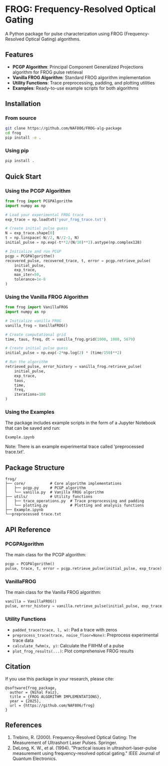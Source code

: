 # FROG: Frequency-Resolved Optical Gating

A Python package for pulse characterization using FROG (Frequency-Resolved Optical Gating) algorithms.

## Features

- **PCGP Algorithm**: Principal Component Generalized Projections algorithm for FROG pulse retrieval
- **Vanilla FROG Algorithm**: Standard FROG algorithm implementation
- **Utility Functions**: Trace preprocessing, padding, and plotting utilities
- **Examples**: Ready-to-use example scripts for both algorithms

## Installation

### From source

```bash
git clone https://github.com/NAF806/FROG-alg-package
cd frog
pip install -e .
```

### Using pip

```bash
pip install .
```

## Quick Start

### Using the PCGP Algorithm

```python
from frog import PCGPAlgorithm
import numpy as np

# Load your experimental FROG trace
exp_trace = np.loadtxt('your_frog_trace.txt')

# Create initial pulse guess
N = exp_trace.shape[0]
t = np.linspace(-N//2, N//2-1, N)
initial_pulse = np.exp(-t**2/(N/10)**2).astype(np.complex128)

# Initialize and run PCGP
pcgp = PCGPAlgorithm()
recovered_pulse, recovered_trace, t, error = pcgp.retrieve_pulse(
    initial_pulse,
    exp_trace,
    max_iter=50,
    tolerance=1e-8
)
```

### Using the Vanilla FROG Algorithm

```python
from frog import VanillaFROG
import numpy as np

# Initialize vanilla FROG
vanilla_frog = VanillaFROG()

# Create computational grid
time, taus, freq, dt = vanilla_frog.grid(1000, 1000, 5679)

# Create initial pulse guess
initial_pulse = np.exp(-2*np.log(2) * (time/150)**2)

# Run the algorithm
retrieved_pulse, error_history = vanilla_frog.retrieve_pulse(
    initial_pulse,
    exp_trace,
    taus,
    time,
    freq,
    iterations=100
)
```

### Using the Examples

The package includes example scripts in the form of a Jupyter Notebook that can be saved and run: 

```
Example.ipynb
```

Note: There is an example experimental trace called 'preprocessed trace.txt'.

## Package Structure

```
frog/
├── core/           # Core algorithm implementations
│   ├── pcgp.py     # PCGP algorithm
│   └── vanilla.py  # Vanilla FROG algorithm
├── utils/          # Utility functions
│   ├── trace_operations.py  # Trace preprocessing and padding
│   └── plotting.py          # Plotting and analysis functions
├── Example.ipynb
└──preprocessed trace.txt
```

## API Reference

### PCGPAlgorithm

The main class for the PCGP algorithm:

```python
pcgp = PCGPAlgorithm()
pulse, trace, t, error = pcgp.retrieve_pulse(initial_pulse, exp_trace)
```

### VanillaFROG

The main class for the Vanilla FROG algorithm:

```python
vanilla = VanillaFROG()
pulse, error_history = vanilla.retrieve_pulse(initial_pulse, exp_trace, taus, time, freq)
```

### Utility Functions

- `padded_trace(trace, l, w)`: Pad a trace with zeros
- `preprocess_trace(trace, noise_floor=None)`: Preprocess experimental trace data
- `calculate_fwhm(x, y)`: Calculate the FWHM of a pulse
- `plot_frog_results(...)`: Plot comprehensive FROG results


## Citation

If you use this package in your research, please cite:

```
@software{frog_package,
  author = {Nihal Faiz},
  title = {FROG ALGORITHM IMPLEMENTATIONS},
  year = {2025},
  url = {https://github.com/NAF806/frog}
}
```

## References

1. Trebino, R. (2000). Frequency-Resolved Optical Gating: The Measurement of Ultrashort Laser Pulses. Springer.
2. DeLong, K. W., et al. (1994). "Practical issues in ultrashort-laser-pulse measurement using frequency-resolved optical gating." IEEE Journal of Quantum Electronics.